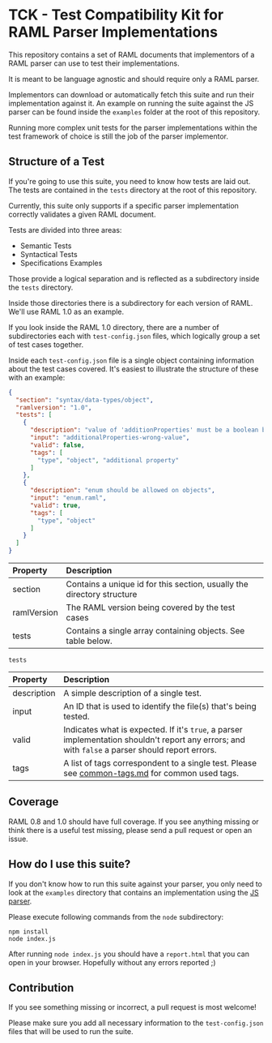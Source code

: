 # TCK - Test Compatibility Kit for RAML Parser Implementations

This repository contains a set of RAML documents that implementors of a RAML parser can use to test their implementations.

It is meant to be language agnostic and should require only a RAML parser.

Implementors can download or automatically fetch this suite and run their implementation against it. An example on running the suite against the JS parser can be found inside the `examples` folder at the root of this repository.

Running more complex unit tests for the parser implementations within the test framework of choice is still the job of the parser implementor. 

## Structure of a Test

If you're going to use this suite, you need to know how tests are laid out. The tests are contained in the `tests` directory at the root of this repository.

Currently, this suite  only supports if a specific parser implementation correctly validates a given RAML document.

Tests are divided into three areas:

* Semantic Tests
* Syntactical Tests
* Specifications Examples

Those provide a logical separation and is reflected as a subdirectory inside the `tests` directory. 

Inside those directories there is a subdirectory for each version of RAML. We'll use RAML 1.0 as an example. 

If you look inside the RAML 1.0 directory, there are a number of subdirectories each with `test-config.json` files, which logically group a set of test cases together.

Inside each `test-config.json` file is a single object containing information about the test cases covered. It's easiest to illustrate the structure of these with an example:

```json
{
  "section": "syntax/data-types/object",
  "ramlversion": "1.0",
  "tests": [
    {
      "description": "value of 'additionProperties' must be a boolean but is object",
      "input": "additionalProperties-wrong-value",
      "valid": false,
      "tags": [
        "type", "object", "additional property"
      ]
    },
    {
      "description": "enum should be allowed on objects",
      "input": "enum.raml",
      "valid": true,
      "tags": [
        "type", "object"
      ]
    }
  ]
}
```

| Property | Description |
|:--------|:-----------|
| section | Contains a unique id for this section, usually the directory structure |
| ramlVersion | The RAML version being covered by the test cases |
| tests | Contains a single array containing objects. See table below. |

`tests`

| Property | Description |
|:---------|:------------|
| description | A simple description of a single test. |
| input | An ID that is used to identify the file(s) that's being tested. |
| valid | Indicates what is expected. If it's `true`, a parser implementation shouldn't report any errors; and with `false` a parser should report errors. |
| tags | A list of tags correspondent to a single test. Please see [common-tags.md](common-tags.md) for common used tags. |

## Coverage

RAML 0.8 and 1.0 should have full coverage. If you see anything missing or think there is a useful test missing, please send a pull request or open an issue.

## How do I use this suite?

If you don't know how to run this suite against your parser, you only need to look at the `examples` directory that contains an implementation using the [JS parser](https://github.com/raml-org/raml-js-parser-2).

Please execute following commands from the `node` subdirectory:

```
npm install
node index.js
```

After running `node index.js` you should have a `report.html` that you can open in your browser. Hopefully without any errors reported ;) 

## Contribution 

If you see something missing or incorrect, a pull request is most welcome!

Please make sure you add all necessary information to the `test-config.json` files that will be used to run the suite.